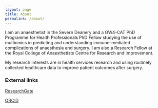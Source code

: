```yaml
---
layout: page
title: About
permalink: /about/
---
```


I am an anaesthetist in the Severn Deanery and a GW4-CAT PhD Programme for Health Professionals PhD Fellow studying the use of multiomics in predicting and understanding immune-mediated complications of anaesthesia and surgery. I am also a Research Fellow at the Royal College of Anaesthetists Centre for Research and Improvement.

My research interests are in health services research and using routinely collected healthcare data to improve patient outcomes after surgery.

### External links

[ResearchGate](https://www.researchgate.net/profile/Richard-Armstrong-2)

[ORCID](https://orcid.org/0000-0001-9479-0143)
